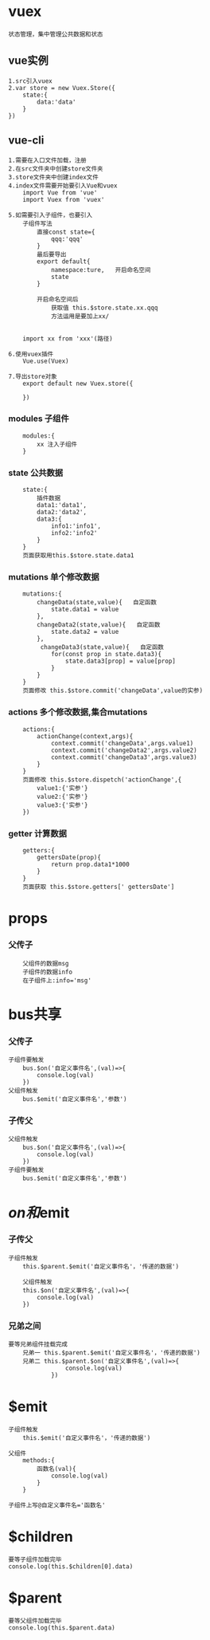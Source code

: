 # vuex
    状态管理，集中管理公共数据和状态
## vue实例
    1.src引入vuex
    2.var store = new Vuex.Store({
        state:{
            data:'data'
        }
    })


## vue-cli
    1.需要在入口文件加载，注册
    2.在src文件夹中创建store文件夹
    3.store文件夹中创建index文件
    4.index文件需要开始要引入Vue和vuex
        import Vue from 'vue'
        import Vuex from 'vuex'

    5.如需要引入子组件，也要引入
        子组件写法
            直接const state={
                qqq:'qqq'
            }
            最后要导出
            export default{
                namespace:ture,   开启命名空间
                state
            }

            开启命名空间后
                获取值 this.$store.state.xx.qqq
                方法运用是要加上xx/


        import xx from 'xxx'(路径)

    6.使用vuex插件
        Vue.use(Vuex)
    
    7.导出store对象
        export default new Vuex.store({

        })

###    modules 子组件
        modules:{
            xx 注入子组件
        }

###    state 公共数据
        state:{
            插件数据
            data1:'data1',
            data2:'data2',
            data3:{
                info1:'info1',
                info2:'info2'
            }
        }
        页面获取用this.$store.state.data1

###    mutations 单个修改数据
        mutations:{
            changeData(state,value){   自定函数
                state.data1 = value
            },
            changeData2(state,value){   自定函数
                state.data2 = value
            },
             changeData3(state,value){   自定函数
                for(const prop in state.data3){
                    state.data3[prop] = value[prop]
                }
            }
        }
        页面修改 this.$store.commit('changeData',value的实参)

###    actions 多个修改数据,集合mutations
        actions:{
            actionChange(context,args){
                context.commit('changeData',args.value1)
                context.commit('changeData2',args.value2)
                context.commit('changeData3',args.value3)
            }
        }
        页面修改 this.$store.dispetch('actionChange',{
            value1:{'实参'}
            value2:{'实参'}
            value3:{'实参'}
        })

###    getter 计算数据
        getters:{
            gettersDate(prop){
                return prop.data1*1000
            }
        }
        页面获取 this.$store.getters[' gettersDate']

# props
###    父传子
        父组件的数据msg
        子组件的数据info
        在子组件上:info='msg'

# bus共享
### 父传子
    子组件要触发
        bus.$on('自定义事件名',(val)=>{
            console.log(val)
        })
    父组件触发
        bus.$emit('自定义事件名','参数')

### 子传父 
    父组件触发
        bus.$on('自定义事件名',(val)=>{
            console.log(val)
        })
    子组件要触发
        bus.$emit('自定义事件名','参数')

# $on和$emit
### 子传父
    子组件触发
        this.$parent.$emit('自定义事件名'，'传递的数据')
   
        父组件触发
        this.$on('自定义事件名',(val)=>{
            console.log(val)
        })

### 兄弟之间
    要等兄弟组件挂载完成
        兄弟一 this.$parent.$emit('自定义事件名'，'传递的数据')
        兄弟二 this.$parent.$on('自定义事件名',(val)=>{
                    console.log(val)
                })


# $emit
    子组件触发
        this.$emit('自定义事件名'，'传递的数据')
   
    父组件
        methods:{
            函数名(val){
                console.log(val)
            }
        }

    子组件上写@自定义事件名='函数名'

# $children
    要等子组件加载完毕
    console.log(this.$children[0].data)

# $parent
    要等父组件加载完毕
    console.log(this.$parent.data)